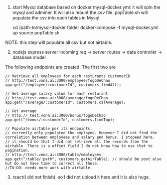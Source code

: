 
1. start Mysql database based on docker 
mysql-docker.yml: it will spin the mysql and adminer. It will also mount the csv file.
popTable.sh will populate the csv into each tables in Mysql 

    cd /path-to/mysql-docker folder 
    docker-compose -f mysql-docker.yml up
    source popTable.sh 

NOTE: this step will populate all csv but not airtable. 

2. nodejs express server 
incoming req -> server routes -> data controller -> database model 

The following endpoints are created. The first two are 

    // Retrieve all employees for each resturants customerID
    // http://test.vona.ai:3000/employee/fogoDeChao 
    app.get("/employee/:customerId", customers.findAll);
  
    // Get average salary value for each resturant 
    // http://test.vona.ai:3000/average/fogoDeChao 
    app.get("/average/:customerId", customers.calAverage); 

    // Get average 
    // http:// test.vona.ai:3000/bonus/fogoDeChao
    app.get("/bonus/:customerId", customers.findTop); 

    // Populate airtable per its endpoints 
    // currently only populated the employee. However I did not find the correlation between employees and salary and bonus. I stopeed here. 
    // it should be that I did not retrieve all the records from the airtable. There is a offset field I do not know how to use that to pagination. 
    // http://test.vona.ai:3000/table/employees 
    app.get("/table/:path", customers.getAirTable); // should be post also but do not have time to correct all those. 
    //TO-DO: needs more work with airtable. 

3. react(I did not finish). so I did not upload it here and it is also huge. 

